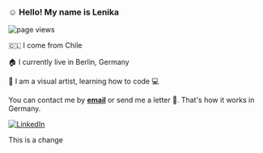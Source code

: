 ### :relaxed: Hello! My name is Lenika 


 <img src="https://komarev.com/ghpvc/?username=lenikanuffer" alt="page views">

🇨🇱 I come from Chile 

🏠 I currently live in Berlin, Germany 

🎨 I am a visual artist, learning how to code 💻

You can contact me by <a href="mailto:nufferlenika@gmail.com"><b>email</b></a>
or send me a letter 💌. That's how it works in Germany. 

<a href="[https://www.linkedin.com/in/](https://de.linkedin.com/in/lenika-nuffer-ba6282246)" target="_blank"><img src="https://img.shields.io/badge/LinkedIn-%230077B5.svg?&style=flat-square&logo=linkedin&logoColor=white" alt="LinkedIn"></a>


This is a change 

<!--
**lenikanuffer/lenikanuffer** is a ✨ _special_ ✨ repository because its `README.md` (this file) appears on your GitHub profile.

Here are some ideas to get you started:

- 🔭 I’m currently working on ...
- 🌱 I’m currently learning ...
- 👯 I’m looking to collaborate on ...
- 🤔 I’m looking for help with ...
- 💬 Ask me about ...
- 📫 How to reach me: ...
- 😄 Pronouns: ...
- ⚡ Fun fact: ...
-->
